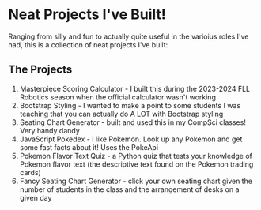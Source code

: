 # Neat Projects I've Built!

Ranging from silly and fun to actually quite useful in the varioius roles I've had, this is a collection of neat projects I've built:

## The Projects

1. Masterpiece Scoring Calculator - I built this during the 2023-2024 FLL Robotics season when the official calculator wasn't working
2. Bootstrap Styling - I wanted to make a point to some students I was teaching that you can actually do A LOT with Bootstrap styling
3. Seating Chart Generator - built and used this in my CompSci classes! Very handy dandy
4. JavaScript Pokedex - I like Pokemon. Look up any Pokemon and get some fast facts about it! Uses the PokeApi
5. Pokemon Flavor Text Quiz - a Python quiz that tests your knowledge of Pokemon flavor text (the descriptive text found on the Pokemon trading cards)
6. Fancy Seating Chart Generator - click your own seating chart given the number of students in the class and the arrangement of desks on a given day
